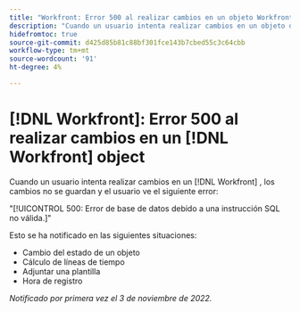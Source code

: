 ```yaml
---
title: "Workfront: Error 500 al realizar cambios en un objeto Workfront"
description: "Cuando un usuario intenta realizar cambios en un objeto de Workfront, los cambios no se guardan y el usuario ve un error"
hidefromtoc: true
source-git-commit: d425d85b81c88bf301fce143b7cbed55c3c64cbb
workflow-type: tm+mt
source-wordcount: '91'
ht-degree: 4%

---
```



# [!DNL Workfront]: Error 500 al realizar cambios en un [!DNL Workfront] object

Cuando un usuario intenta realizar cambios en un [!DNL Workfront] , los cambios no se guardan y el usuario ve el siguiente error:

&quot;[!UICONTROL 500: Error de base de datos debido a una instrucción SQL no válida.]&quot;

Esto se ha notificado en las siguientes situaciones:

* Cambio del estado de un objeto
* Cálculo de líneas de tiempo
* Adjuntar una plantilla
* Hora de registro

_Notificado por primera vez el 3 de noviembre de 2022._

